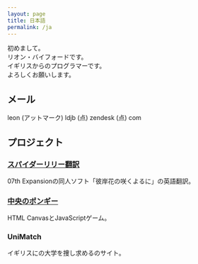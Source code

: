 ```yaml
---
layout: page
title: 日本語
permalink: /ja
---
```


初めまして。  
リオン・バイフォードです。  
イギリスからのプログラマーです。  
よろしくお願いします。

## メール

leon (アットマーク) ldjb (点) zendesk (点) com

## プロジェクト

### [スパイダーリリー翻訳](http://www.spiderlilytranslations.com/)

07th Expansionの同人ソフト「彼岸花の咲くよるに」の英語翻訳。

### [中央のポンギー](http://ldjb.github.io/pongy/)

HTML CanvasとJavaScriptゲーム。

### UniMatch

イギリスにの大学を捜し求めるのサイト。
